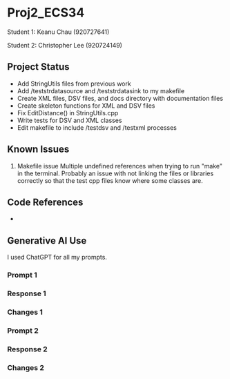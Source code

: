 # Proj2_ECS34
Student 1: Keanu Chau (920727641)

Student 2: Christopher Lee (920724149)

## Project Status
* Add StringUtils files from previous work
* Add /teststrdatasource and /teststrdatasink to my makefile
* Create XML files, DSV files, and docs directory with documentation files
* Create skeleton functions for XML and DSV files
* Fix EditDistance() in StringUtils.cpp
* Write tests for DSV and XML classes
* Edit makefile to include /testdsv and /testxml processes



## Known Issues
1. Makefile issue
Multiple undefined references when trying to run "make" in the terminal. Probably an issue with not linking the files or libraries correctly so that the test cpp files know where some classes are. 
## Code References
* 

## Generative AI Use
I used ChatGPT for all my prompts.

### Prompt 1

### Response 1


### Changes 1


### Prompt 2

### Response 2

### Changes 2
